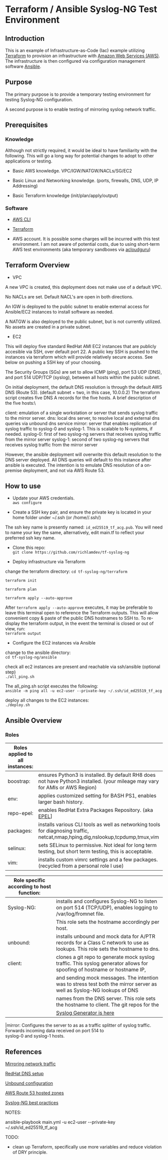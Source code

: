 # Terraform / Ansible Syslog-NG Test Environment

## Introduction

This is an example of Infrastructure-as-Code (Iac) example utilizing [Terraform](https://www.terraform.io/)
to provision an infrastructure with [Amazon Web Services (AWS)](https://aws.amazon.com/).
The infrastructure is then configured via configuration management software [Ansible](https://www.ansible.com/).

## Purpose

The primary purpose is to provide a temporary testing environment for testing Syslog-NG configuration.

A second purpose is to enable testing of mirroring syslog network traffic.

## Prerequisites

### Knowledge

Although not strictly required, it would be ideal to have familiarity with the following.
This will go a long way for potential changes to adopt to other applications or testing.

* Basic AWS knowledge.  VPC/IGW/NATGW/NACLs/SG/EC2

* Basic Linux and Networking knowledge. (ports, firewalls, DNS, UDP, IP Addressing)

* Basic Terraform knowledge (init/plan/apply/output)

### Software

* [AWS CLI](https://docs.aws.amazon.com/cli/latest/userguide/getting-started-install.html)

* [Terraform](https://www.terraform.io/downloads)

* AWS account.  It is possible some charges will be incurred with this test environment.
I am not aware of potential costs, due to using short-term AWS test environments (aka temporary
sandboxes via [acloudguru](https://acloudguru.com/))

## Terraform Overview

* VPC

A new VPC is created, this deployment does not make use of a default VPC.

No NACLs are set.  Default NACL's are open in both directions.

An IGW is deployed to the public subnet to enable external access for Ansible/EC2 instances to install software as needed.

A NATGW is also deployed to the public subnet, but is not currently utilized.  No assets are created in a private subnet.


* EC2

This will deploy five standard RedHat AMI EC2 instances that are publicly accesible via SSH, over default port 22.  A public key SSH
is pushed to the instances via terraform which will provide relatively secure access.  See below on pushing a SSH
key of your choosing.

The Security Groups (SGs) are set to allow ICMP (ping), port 53 UDP (DNS), and port 514 UDP/TCP (syslog), between all
hosts within the public subnet.

On initial deployment, the default DNS resolution is through the default AWS DNS (Route 53).  (default subnet + two, in this case, 10.0.0.2)
The terraform script creates five DNS A records for the five hosts.  A brief description of the five hosts:\

client:    emulation of a single workstation or server that sends syslog traffic to the mirror server.
dns:       local dns server, to resolve local and external dns queries via unbound dns service
mirror:    server that enables replication of syslog traffic to syslog-0 and syslog-1.  This is scalable to N-systems, if needed.
syslog-0:  first of two syslog-ng servers that receives syslog traffic from the mirror server
syslog-1:  second of two syslog-ng servers that receives syslog traffic from the mirror server

However, the ansible deployment will overwrite this default resolution to the DNS server deployed.  All DNS queries will default to
this instance after ansible is executed.  The intention is to emulate DNS resolution of a on-premise deployment, and not via AWS Route 53.


## How to use

* Update your AWS credentials.\
```aws configure```

* Create a SSH key pair, and ensure the private key is located in your home folder under ~/.ssh (or /home/<your-username>/.ssh/)

The ssh key name is presently named: `id_ed25519_tf_acg.pub`.  You will need to name your key the same, alternatively, edit main.tf
to reflect your preferred ssh key name.


* Clone this repo:\
```git clone https://github.com/richlamdev/tf-syslog-ng```

* Deploy infrastructure via Terraform

change the terraform directory:
```cd tf-syslog-ng/terraform```

```terraform init```

```terraform plan```

```terraform apply --auto-approve```

After ```terraform apply --auto-approve``` executes, it may be preferable to leave this terminal open to reference the Terraform outputs.
This will allow convenient copy & paste of the public DNS hostnames to SSH to.
To re-display the terraform output, in the event the terminal is closed or out of view, run:\
```terraform output```


* Configure the EC2 instances via Ansible

change to the ansible directory:\
```cd tf-syslog-ng/ansible```

check all ec2 instances are present and reachable via ssh/ansible (optional step)\
```./all_ping.sh```

The all_ping.sh script executes the following:\
```ansible -m ping all -u ec2-user --private-key ~/.ssh/id_ed25519_tf_acg```

deploy all changes to the EC2 instances:\
```./deploy.sh```

## Ansible Overview

### Roles

|Roles applied to all instances:     |     |
| ---------------------------------- | --- |
|boostrap:                           |ensures Python3 is installed.  By default RH8 does not have Python3 installed.  (your mileage may vary for AMIs or AWS Region)|
|env:                                |applies customized setting for BASH PS1, enables larger bash history.|
|repo-epel:                          |enables RedHat Extra Packages Repository. (aka [EPEL](https://www.redhat.com/en/blog/whats-epel-and-how-do-i-use-it)]|
|packages:                           |installs various CLI tools as well as networking tools for diagnosing traffic, netcat,nmap,hping,dig,nslookup,tcpdump,tmux,vim|
|selinux:                            |sets SELinux to permissive.  Not ideal for long term testing, but short term testing, this is acceptable.|
|vim:                                |installs custom vimrc settings and a few packages.  (recycled from a personal role I use)|





|Role specific according to host function: |     |
| --------------------------------------   | --- |
|Syslog-NG:  |installs and configures Syslog-NG to listen on port 514 (TCP/UDP), enables logging to /var/log/fromnet file.<br>
             |This role sets the hostname accordingly per host.|
|unbound:    |installs unbound and mock data for A/PTR records for a Class C network to use as lookups. This role sets the hostname to dns.|
|client:     |clones a git repo to generate mock syslog traffic.  This syslog generator allows for spoofing of hostname or hostname IP,|
|            |and sending mock messages.  The intention was to stress test both the mirror server as well as Syslog-NG lookups of DNS|
|            |names from the DNS server.  This role sets the hostname to client.  The git repos for the|
|            |[Syslog Generator is here](https://github.com/richlamdev/syslog-generator-1)|

|mirror:     Configures the server to as as a traffic splitter of syslog traffic.  Forwards incoming data received on port 514 to\
            syslog-0 and syslog-1 hosts.




## References

[Mirroring network traffic](https://superuser.com/questions/1593995/iptables-nftables-forward-udp-data-to-multiple-targets)

[RedHat DNS setup](https://www.redhat.com/sysadmin/forwarding-dns-2)

[Unbound configuration](https://calomel.org/unbound_dns.html)

[AWS Route 53 hosted zones](https://docs.aws.amazon.com/Route53/latest/DeveloperGuide/hosted-zones-working-with.html)

[Syslog-NG best practices](https://www.syslog-ng.com/technical-documents/doc/syslog-ng-open-source-edition/3.26/administration-guide/94)



NOTES:


ansible-playbook main.yml -u ec2-user --private-key ~/.ssh/id_ed25519_tf_acg


TODO:

- clean up Terraform, specifically use more variables and reduce violation of DRY principle.
